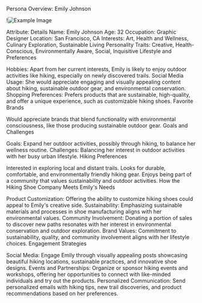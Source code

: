Persona Overview: Emily Johnson

!![Example Image](ReadMe/images/persona.png)


Attribute: Details
Name: Emily Johnson
Age: 32
Occupation: Graphic Designer
Location: San Francisco, CA
Interests: Art, Health and Wellness, Culinary Exploration, Sustainable Living
Personality Traits: Creative, Health-Conscious, Environmentally Aware, Social, Inquisitive
Lifestyle and Preferences

Hobbies: Apart from her current interests, Emily is likely to enjoy outdoor activities like hiking, especially on newly discovered trails.
Social Media Usage: She would appreciate engaging and visually appealing content about hiking, sustainable outdoor gear, and environmental conservation.
Shopping Preferences: Prefers products that are sustainable, high-quality, and offer a unique experience, such as customizable hiking shoes.
Favorite Brands

Would appreciate brands that blend functionality with environmental consciousness, like those producing sustainable outdoor gear.
Goals and Challenges

Goals: Expand her outdoor activities, possibly through hiking, to balance her wellness routine.
Challenges: Balancing her interest in outdoor activities with her busy urban lifestyle.
Hiking Preferences

Interested in exploring local and distant trails.
Looks for durable, comfortable, and environmentally friendly hiking gear.
Enjoys being part of a community that values sustainability and outdoor activities.
How the Hiking Shoe Company Meets Emily's Needs

Product Customization: Offering the ability to customize hiking shoes could appeal to Emily's creative side.
Sustainability: Emphasizing sustainable materials and processes in shoe manufacturing aligns with her environmental values.
Community Involvement: Donating a portion of sales to discover new paths resonates with her interest in environmental conservation and outdoor exploration.
Brand Values: Commitment to sustainability, quality, and community involvement aligns with her lifestyle choices.
Engagement Strategies

Social Media: Engage Emily through visually appealing posts showcasing beautiful hiking locations, sustainable practices, and innovative shoe designs.
Events and Partnerships: Organize or sponsor hiking events and workshops, offering her opportunities to connect with like-minded individuals and try out the products.
Personalized Communication: Send personalized emails with hiking tips, new trail discoveries, and product recommendations based on her preferences.